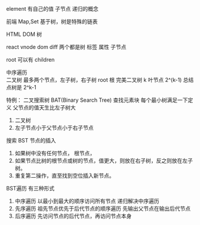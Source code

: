 element  有自己的值
子节点  递归的概念 



 前端 
 Map,Set 基于树，树是特殊的链表 

 HTML DOM  树

 react vnode dom diff 两个都是树  标签 属性 子节点 

 root 可以有 children 



 中序遍历  
 二叉树
    最多两个节点，左子树，右子树
 root 根
    完美二叉树 k 叶节点 2^(k-1)
    总结点树是  2^k-1

特例： 二叉搜索树 BAT(Binary Search Tree)  查找元素块 每个最小树满足一下定义  父节点的值天生比左子树大  
1. 二叉树 
2. 左子节点小于父节点小于右子节点 

搜索 
BST 节点的插入
1. 如果树中没有任何节点， 根节点，
2. 如果节点比树的根节点或树的节点，值更大，则放在右子树，反之则放在左子树。
3. 重复第二操作，直至找到空位插入新节点。

BST遍历 有三种形式

1. 中序遍历
    以最小到最大的顺序访问所有节点
    递归解决中序遍历
2. 先序遍历
    祖先节点优先于后代节点的顺序遍历   先输出父节点在输出后代节点
3. 后序遍历
    先访问节点的后代节点，再访问节点本身